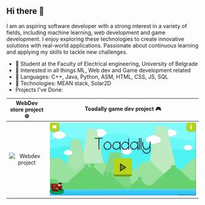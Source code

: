 ## Hi there 👋

I am an aspiring software developer with a strong interest in a variety of fields, including machine learning, web development and game development. I enjoy exploring these technologies to create innovative solutions with real-world applications. Passionate about continuous learning and applying my skills to tackle new challenges.

- 👋 Student at the Faculty of Electrical engineering, University of Belgrade
- 🔭 Interested in all things ML, Web dev and Game development related
- 🌱 Languages: C++, Java, Python, ASM, HTML, CSS, JS, SQL
- 🌱 Technologies: MEAN stack, Solar2D
- Projects I've Done:

WebDev store project 🌐   | Toadally game dev project 🎮
:-------------------------:|:-------------------------:
![Webdev project](https://github.com/codecrafter-rgb/webdev-proj/raw/master/photos/Capture.jpg) |   ![Toadally game](https://github.com/codecrafter-rgb/Toadally/raw/main/photos/Capture_1.PNG)
